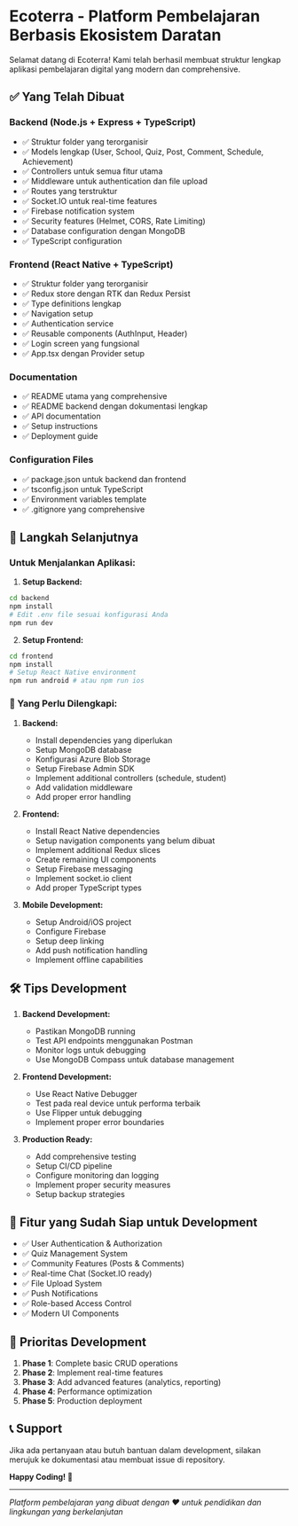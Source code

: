 # Ecoterra - Platform Pembelajaran Berbasis Ekosistem Daratan

Selamat datang di Ecoterra! Kami telah berhasil membuat struktur lengkap aplikasi pembelajaran digital yang modern dan comprehensive.

## ✅ Yang Telah Dibuat

### Backend (Node.js + Express + TypeScript)
- ✅ Struktur folder yang terorganisir
- ✅ Models lengkap (User, School, Quiz, Post, Comment, Schedule, Achievement)
- ✅ Controllers untuk semua fitur utama
- ✅ Middleware untuk authentication dan file upload
- ✅ Routes yang terstruktur
- ✅ Socket.IO untuk real-time features
- ✅ Firebase notification system
- ✅ Security features (Helmet, CORS, Rate Limiting)
- ✅ Database configuration dengan MongoDB
- ✅ TypeScript configuration

### Frontend (React Native + TypeScript)
- ✅ Struktur folder yang terorganisir
- ✅ Redux store dengan RTK dan Redux Persist
- ✅ Type definitions lengkap
- ✅ Navigation setup
- ✅ Authentication service
- ✅ Reusable components (AuthInput, Header)
- ✅ Login screen yang fungsional
- ✅ App.tsx dengan Provider setup

### Documentation
- ✅ README utama yang comprehensive
- ✅ README backend dengan dokumentasi lengkap
- ✅ API documentation
- ✅ Setup instructions
- ✅ Deployment guide

### Configuration Files
- ✅ package.json untuk backend dan frontend
- ✅ tsconfig.json untuk TypeScript
- ✅ Environment variables template
- ✅ .gitignore yang comprehensive

## 🚀 Langkah Selanjutnya

### Untuk Menjalankan Aplikasi:

1. **Setup Backend:**
```bash
cd backend
npm install
# Edit .env file sesuai konfigurasi Anda
npm run dev
```

2. **Setup Frontend:**
```bash
cd frontend
npm install
# Setup React Native environment
npm run android # atau npm run ios
```

### 📝 Yang Perlu Dilengkapi:

1. **Backend:**
   - Install dependencies yang diperlukan
   - Setup MongoDB database
   - Konfigurasi Azure Blob Storage
   - Setup Firebase Admin SDK
   - Implement additional controllers (schedule, student)
   - Add validation middleware
   - Add proper error handling

2. **Frontend:**
   - Install React Native dependencies
   - Setup navigation components yang belum dibuat
   - Implement additional Redux slices
   - Create remaining UI components
   - Setup Firebase messaging
   - Implement socket.io client
   - Add proper TypeScript types

3. **Mobile Development:**
   - Setup Android/iOS project
   - Configure Firebase
   - Setup deep linking
   - Add push notification handling
   - Implement offline capabilities

## 🛠️ Tips Development

1. **Backend Development:**
   - Pastikan MongoDB running
   - Test API endpoints menggunakan Postman
   - Monitor logs untuk debugging
   - Use MongoDB Compass untuk database management

2. **Frontend Development:**
   - Use React Native Debugger
   - Test pada real device untuk performa terbaik
   - Use Flipper untuk debugging
   - Implement proper error boundaries

3. **Production Ready:**
   - Add comprehensive testing
   - Setup CI/CD pipeline
   - Configure monitoring dan logging
   - Implement proper security measures
   - Setup backup strategies

## 📱 Fitur yang Sudah Siap untuk Development

- ✅ User Authentication & Authorization
- ✅ Quiz Management System
- ✅ Community Features (Posts & Comments)
- ✅ Real-time Chat (Socket.IO ready)
- ✅ File Upload System
- ✅ Push Notifications
- ✅ Role-based Access Control
- ✅ Modern UI Components

## 🎯 Prioritas Development

1. **Phase 1**: Complete basic CRUD operations
2. **Phase 2**: Implement real-time features
3. **Phase 3**: Add advanced features (analytics, reporting)
4. **Phase 4**: Performance optimization
5. **Phase 5**: Production deployment

## 📞 Support

Jika ada pertanyaan atau butuh bantuan dalam development, silakan merujuk ke dokumentasi atau membuat issue di repository.

**Happy Coding! 🚀**

---

*Platform pembelajaran yang dibuat dengan ❤️ untuk pendidikan dan lingkungan yang berkelanjutan*
